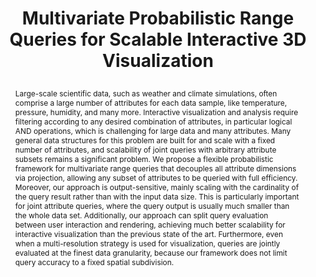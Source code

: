 ---
# this file is written in YAML http://docs.ansible.com/ansible/latest/YAMLSyntax.html
# all lines with a leading sharp are comments and will not be compiled
# longer blocks of text should start with a a leading > to escape all special characters

# URL handle for generated webpage
slug:       highdimfiltering

#specifies layout to be used for page generation (do not modify)
layout:     publication

#publication title
title:      >
   Multivariate Probabilistic Range Queries for Scalable Interactive 3D Visualization
   
#include in selected publications on front page (optional, delete line if not applicable)
display:	selected

#list all publication authors in correct order (please check the spelling is identical to your personal page)
authors:
 - Amani Ageeli
 - Alberto Jaspe-Villanueva
 - Ronell Sicat
 - Florian Mannuss
 - Peter Rautek
 - Markus Hadwiger

#insert publication venue (displayed on publication page)
venue:      >
   IEEE Transactions on Visualization and Computer Graphics, Vol.29, No.1 (Proceedings IEEE VIS 2022), pp. 646-656

#insert short venue (displayed in box in publication list)
shortvenue: >
   IEEE VIS 2022

#specify publication year
year:       2023

#insert abstract of publication
abstract:   >
   Large-scale scientific data, such as weather and climate simulations, often comprise a large number of attributes for each data sample, like temperature, pressure, humidity, and many more. Interactive visualization and analysis require filtering according to any desired combination of attributes, in particular logical AND operations, which is challenging for large data and many attributes. Many general data structures for this problem are built for and scale with a fixed number of attributes, and scalability of joint queries with arbitrary attribute subsets remains a significant problem. We propose a flexible probabilistic framework for multivariate range queries that decouples all attribute dimensions via projection, allowing any subset of attributes to be queried with full efficiency. Moreover, our approach is output-sensitive, mainly scaling with the cardinality of the query result rather than with the input data size. This is particularly important for joint attribute queries, where the query output is usually much smaller than the whole data set. Additionally, our approach can split query evaluation between user interaction and rendering, achieving much better scalability for interactive visualization than the previous state of the art. Furthermore, even when a multi-resolution strategy is used for visualization, queries are jointly evaluated at the finest data granularity, because our framework does not limit query accuracy to a fixed spatial subdivision.
   
#link to hi-res teaser image of publication (please make sure the image is wide, e.g. aspect ratio between 4:2 and 4:1)
teaser:     './publications/2022_ageeli_highdimfiltering.png'
   
#link to smaller thumbnail image of publication (please make sure the aspect ratio is 3:2, suggested size is 150x100px)
thumbnail:  './publications/2022_ageeli_thumbnail.png'

#link to publication video (optional): you can either upload the video to our website (insert local link) or host it on youtube or vimeo (in this case insert the youtube/vimeo link)
#video:      'https://vimeo.com/458350874'

#link to talk video (optional): you can either upload the video to our website (insert local link) or host it on youtube or vimeo (in this case insert the youtube/vimeo link)
#talk:       'https://www.youtube.com/watch?v=3WW2Bdg5tY8'

#link to publication pdf (optional)
pdf:        './publications/2022_ageeli_highdimfiltering.pdf'

#link to appendix pdf (optional)
pdfsupp:    './publications/2022_ageeli_highdimfiltering_appendixes.pdf'

#insert citation. please format citation by inserting <br> at line breaks, &nbsp;&nbsp; will insert a tab character to prettify the citation
citation:   >
  @article{Ageeli2022HighDimensionalAttributeFiltering,<br>
   &nbsp;&nbsp;title = {Multivariate Probabilistic Range Queries for Scalable Interactive 3D Visualization},<br>
   &nbsp;&nbsp;author = {Ageeli, Amani and {Jaspe Villanueva}, Alberto and Sicat, Ronell and Mannuss, Florian and Rautek, Peter and Hadwiger, Markus},<br>
   &nbsp;&nbsp;journal = {IEEE Transactions on Visualization and Computer Graphics (Proceedings IEEE VIS 2022)},<br>
   &nbsp;&nbsp;volume = {29},<br>
   &nbsp;&nbsp;number = {1},<br>
   &nbsp;&nbsp;pages = {646--656},<br>
   &nbsp;&nbsp;year = {2023}<br>
  }

#insert links to additional material for the publication (optional)
#links need a title, a URL and a type (this defines the link icon) which can be one of the following values: code, archive, files, slides or text (this is the default icon)
links: 
# - title: HQ Paper + Appendix
#   type:  pdf
#   url:   './publications/2020_rautek_killingsurfaces_with_appendixes_hq.pdf' 
# - title: Slides
#   type:  slides
#   url:   './publications/2020_rautek_killingsurfaces_slides.pdf'
# - title: Code
#   type:  github
#   url:   'https://github.com/vccvisualization/killingsurfaces'
 
---